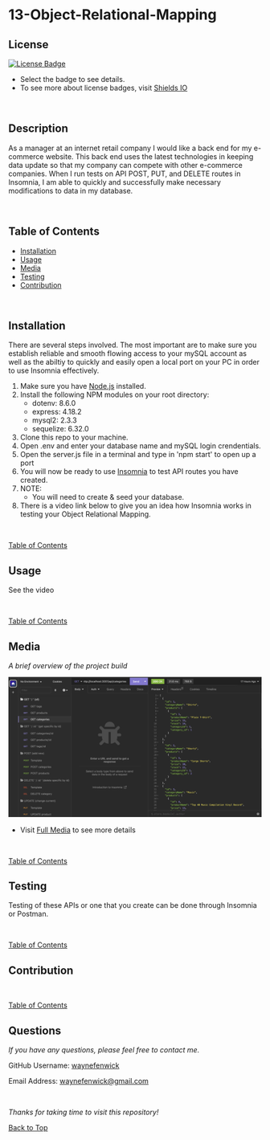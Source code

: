 

# 13-Object-Relational-Mapping

## License
[![License Badge](https://img.shields.io/badge/license-mit-green?style=plastic)](https://choosealicense.com/licenses/mit/)&nbsp;

* Select the badge to see details.
* To see more about license badges, visit [Shields IO](https://shields.io/category/license)

&nbsp;

## Description
As a manager at an internet retail company I would like a back end for my e-commerce website. This back end uses the latest technologies in keeping data update so that my company can compete with other e-commerce companies. When I run tests on API POST, PUT, and DELETE routes in Insomnia, I am able to quickly and successfully make necessary modifications to data in my database.

&nbsp;

## Table of Contents

 * [Installation](#installation)
 * [Usage](#usage)
 * [Media](#media)
 * [Testing](#testing)
 * [Contribution](#contribution)
 

&nbsp;

## Installation

There are several steps involved. The most important are to make sure you establish reliable and smooth flowing access to your mySQL account as well as the abiltiy to quickly and easily open a local port on your PC in order to use Insomnia effectively.

1. Make sure you have [Node.js](https://nodejs.org/en) installed.
2. Install the following NPM modules on your root directory:
     * dotenv: 8.6.0
     * express: 4.18.2
     * mysql2: 2.3.3
     * sequelize: 6.32.0
3. Clone this repo to your machine.
4. Open .env and enter your database name and mySQL login crendentials.
5. Open the server.js file in a terminal and type in 'npm start' to open up a port
6. You will now be ready to use [Insomnia](https://insomnia.rest/download) to test API routes you have created.
7. NOTE:
     * You will need to create & seed your database.
8. There is a video link below to give you an idea how Insomnia works in testing your Object Relational Mapping.


&nbsp;

[Table of Contents](#table-of-contents)



## Usage

See the video


&nbsp;

[Table of Contents](#table-of-contents)



## Media
_A brief overview of the project build_
&nbsp;


![Media](./media/media_screenshot.png)

* Visit [Full Media](https://drive.google.com/file/d/1RP5O_m4o5pA8fouVVtnfsFCCwfmUrG7Y/view) to see more details

&nbsp;

[Table of Contents](#table-of-contents)



## Testing

Testing of these APIs or one that you create can be done through Insomnia or Postman.

&nbsp;

[Table of Contents](#table-of-contents)



## Contribution


&nbsp;

[Table of Contents](#table-of-contents)



## Questions

_If you have any questions, please feel free to contact me._

GitHub Username: [waynefenwick](https://github.com/waynefenwick)

Email Address: <a href="mailto:waynefenwick@gmail.com">waynefenwick@gmail.com</a>

&nbsp;

_Thanks for taking time to visit this repository!_

[Back to Top](#)

